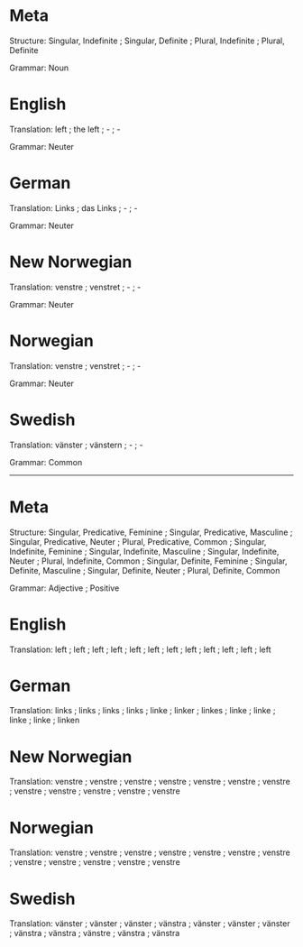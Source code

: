 Meta
====

Structure: Singular, Indefinite ; Singular, Definite ; Plural, Indefinite ; Plural, Definite

Grammar:   Noun



English
=======

Translation: left ; the left ; - ; -

Grammar:     Neuter



German
======

Translation: Links ; das Links ; - ; -

Grammar:     Neuter



New Norwegian
=============

Translation: venstre ; venstret ; - ; -

Grammar:     Neuter



Norwegian
=========

Translation: venstre ; venstret ; - ; -

Grammar:     Neuter



Swedish
=======

Translation: vänster ; vänstern ; - ; -

Grammar:     Common



--------------------------------------------------------------------------------

Meta
====

Structure: Singular, Predicative, Feminine ; Singular, Predicative, Masculine ; Singular, Predicative, Neuter ; Plural, Predicative, Common ;
           Singular, Indefinite, Feminine  ; Singular, Indefinite, Masculine  ; Singular, Indefinite, Neuter  ; Plural, Indefinite, Common  ;
           Singular, Definite, Feminine    ; Singular, Definite, Masculine    ; Singular, Definite, Neuter    ; Plural, Definite, Common

Grammar:   Adjective ; Positive



English
=======

Translation: left ; left ; left ; left ;
             left ; left ; left ; left ;
             left ; left ; left ; left



German
======

Translation: links ; links  ; links  ; links  ;
             linke ; linker ; linkes ; linke  ;
             linke ; linke  ; linke  ; linken



New Norwegian
=============

Translation: venstre ; venstre ; venstre ; venstre ;
             venstre ; venstre ; venstre ; venstre ;
             venstre ; venstre ; venstre ; venstre



Norwegian
=========

Translation: venstre ; venstre ; venstre ; venstre ;
             venstre ; venstre ; venstre ; venstre ;
             venstre ; venstre ; venstre ; venstre



Swedish
=======

Translation: vänster ; vänster ; vänster ; vänstra ;
             vänster ; vänster ; vänster ; vänstra ;
             vänstra ; vänstre ; vänstra ; vänstra

